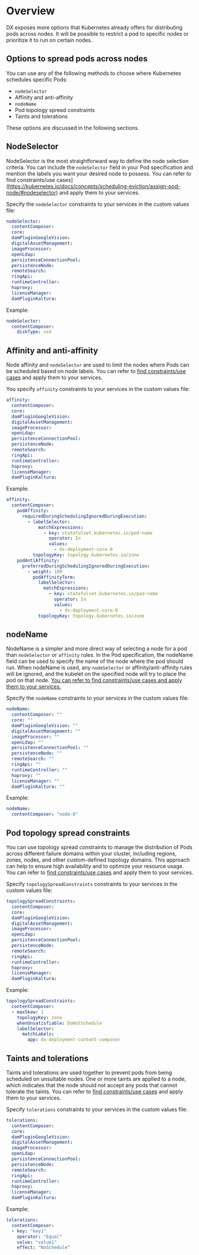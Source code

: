 # Overview
DX exposes more options that Kubernetes already offers for distributing pods across nodes. It will be possible to restrict a pod to specific nodes or prioritize it to run on certain nodes.

## Options to spread pods across nodes

You can use any of the following methods to choose where Kubernetes schedules specific Pods:

- `nodeSelector`
- Affinity and anti-affinity
- `nodeName`
- Pod topology spread constraints
- Taints and tolerations

These options are discussed in the following sections. 

## NodeSelector

NodeSelector is the most straightforward way to define the node selection criteria. You can include the `nodeSelector` field in your Pod specification and mention the labels you want your desired node to possess. You can refer to find constraints/use cases](https://kubernetes.io/docs/concepts/scheduling-eviction/assign-pod-node/#nodeselector) and apply them to your services.

Specify the `nodeSelector` constraints to your services in the custom values file:

```yaml
nodeSelector:
  contentComposer:
  core:
  damPluginGoogleVision:
  digitalAssetManagement:
  imageProcessor:
  openLdap:
  persistenceConnectionPool:
  persistenceNode:
  remoteSearch:
  ringApi:
  runtimeController:
  haproxy:
  licenseManager:
  damPluginKaltura:
```

Example:

```yaml
nodeSelector:
  contentComposer:
    diskType: ssd
```

## Affinity and anti-affinity

Node affinity and `nodeSelector` are used to limit the nodes where Pods can be scheduled based on node labels. You can refer to [find constraints/use cases](https://kubernetes.io/docs/concepts/scheduling-eviction/assign-pod-node/#affinity-and-anti-affinity) and apply them to your services.

You specify `affinity` constraints to your services in the custom values file:

```yaml
affinity:
  contentComposer:
  core:
  damPluginGoogleVision:
  digitalAssetManagement:
  imageProcessor:
  openLdap:
  persistenceConnectionPool:
  persistenceNode:
  remoteSearch:
  ringApi:
  runtimeController:
  haproxy:
  licenseManager:
  damPluginKaltura:

```

Example:

```yaml
affinity:
  contentComposer:
    podAffinity:
      requiredDuringSchedulingIgnoredDuringExecution:
        - labelSelector:
            matchExpressions:
              - key: statefulset.kubernetes.io/pod-name
                operator: In
                values:
                  - dx-deployment-core-0
          topologyKey: topology.kubernetes.io/zone
    podAntiAffinity:
      preferredDuringSchedulingIgnoredDuringExecution:
        - weight: 100
          podAffinityTerm:
            labelSelector:
              matchExpressions:
                - key: statefulset.kubernetes.io/pod-name
                  operator: In
                  values:
                    - dx-deployment-core-0
            topologyKey: topology.kubernetes.io/zone
```

## nodeName

NodeName is a simpler and more direct way of selecting a node for a pod than `nodeSelector` or `affinity` rules. In the Pod specification, the nodeName field can be used to specify the name of the node where the pod should run. When nodeName is used, any `nodeSelector` or affinity/anti-affinity rules will be ignored, and the kubelet on the specified node will try to place the pod on that node. [You can refer to find constraints/use cases and apply them to your services.](https://kubernetes.io/docs/concepts/scheduling-eviction/assign-pod-node/#nodename)

Specify the `nodeName` constraints to your services in the custom values file:

```yaml
nodeName:
  contentComposer: ""
  core: ""
  damPluginGoogleVision: ""
  digitalAssetManagement: ""
  imageProcessor: ""
  openLdap: ""
  persistenceConnectionPool: ""
  persistenceNode: ""
  remoteSearch: ""
  ringApi: ""
  runtimeController: ""
  haproxy: ""
  licenseManager: ""
  damPluginKaltura: ""
```

Example:

```yaml
nodeName:
  contentComposer: "node-0"
```

## Pod topology spread constraints

You can use topology spread constraints to manage the distribution of Pods across different failure domains within your cluster, including regions, zones, nodes, and other custom-defined topology domains. This approach can help to ensure high availability and to optimize your resource usage. You can refer to [find constraints/use cases](https://kubernetes.io/docs/concepts/scheduling-eviction/topology-spread-constraints/) and apply them to your services.

Specify `topologySpreadConstraints` constraints to your services in the custom values file:

```yaml
topologySpreadConstraints:
  contentComposer:
  core:
  damPluginGoogleVision:
  digitalAssetManagement:
  imageProcessor:
  openLdap:
  persistenceConnectionPool:
  persistenceNode:
  remoteSearch:
  ringApi:
  runtimeController:
  haproxy:
  licenseManager:
  damPluginKaltura:
```

Example:

```yaml
topologySpreadConstraints:
  contentComposer:
  - maxSkew: 1
    topologyKey: zone
    whenUnsatisfiable: DoNotSchedule
    labelSelector:
      matchLabels:
        app: dx-deployment-content-composer
```

## Taints and tolerations

Taints and tolerations are used together to prevent pods from being scheduled on unsuitable nodes. One or more taints are applied to a node, which indicates that the node should not accept any pods that cannot tolerate the taints. You can refer to [find constraints/use cases](https://kubernetes.io/docs/concepts/scheduling-eviction/taint-and-toleration/) and apply them to your services.

Specify `tolerations` constraints to your services in the custom values file:

```yaml
tolerations:
  contentComposer:
  core:
  damPluginGoogleVision:
  digitalAssetManagement:
  imageProcessor:
  openLdap:
  persistenceConnectionPool:
  persistenceNode:
  remoteSearch:
  ringApi:
  runtimeController:
  haproxy:
  licenseManager:
  damPluginKaltura:
```

Example:

```yaml
tolerations:
  contentComposer:
  - key: "key1"
    operator: "Equal"
    value: "value1"
    effect: "NoSchedule"
```
